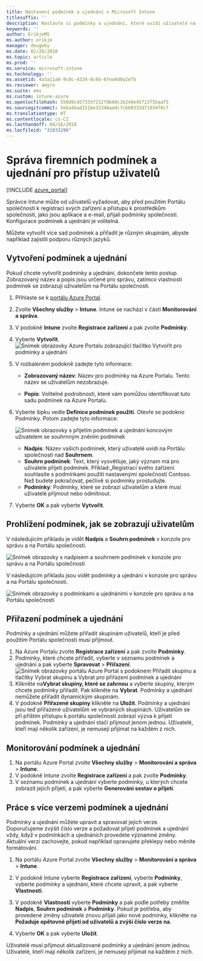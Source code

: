 ```yaml
---
title: Nastavení podmínek a ujednání v Microsoft Intune
titlesuffix: ''
description: Nastavte si podmínky a ujednání, které uvidí uživatelé na Portálu společnosti pro Intune.
keywords: ''
author: ErikjeMS
ms.author: erikje
manager: dougeby
ms.date: 02/28/2018
ms.topic: article
ms.prod: ''
ms.service: microsoft-intune
ms.technology: ''
ms.assetid: 4a3a11a8-9c0c-4334-8c6b-6fea4d0a2efb
ms.reviewer: amyro
ms.suite: ems
ms.custom: intune-azure
ms.openlocfilehash: 550d9c457335f212f0b60c16249e45f22f5baaf5
ms.sourcegitcommit: 5eba4bad151be32346aedc7cbb0333d71934f8cf
ms.translationtype: HT
ms.contentlocale: cs-CZ
ms.lasthandoff: 04/16/2018
ms.locfileid: "31033296"
---
```

# <a name="manage-your-companys-terms-and-conditions-for-user-access"></a>Správa firemních podmínek a ujednání pro přístup uživatelů

[!INCLUDE [azure_portal](./includes/azure_portal.md)]

Správce Intune může od uživatelů vyžadovat, aby před použitím Portálu společnosti k registraci svých zařízení a přístupu k prostředkům společnosti, jako jsou aplikace a e-mail, přijali podmínky společnosti. Konfigurace podmínek a ujednání je volitelná.

Můžete vytvořit více sad podmínek a přiřadit je různým skupinám, abyste například zajistili podporu různých jazyků.

## <a name="create-terms-and-conditions"></a>Vytvoření podmínek a ujednání
Pokud chcete vytvořit podmínky a ujednání, dokončete tento postup. Zobrazovaný název a popis jsou určené pro správu, zatímco vlastnosti podmínek se zobrazují uživatelům na Portálu společnosti.

1. Přihlaste se k [portálu Azure Portal](https://portal.azure.com).
2. Zvolte **Všechny služby** > **Intune**. Intune se nachází v části **Monitorování a správa**.
3. V podokně **Intune** zvolte **Registrace zařízení** a pak zvolte **Podmínky**.
2. Vyberte **Vytvořit**.
![Snímek obrazovky Azure Portalu zobrazující tlačítko Vytvořit pro podmínky a ujednání](media/terms-create-terms.png)
3. V rozbaleném podokně zadejte tyto informace:

   - **Zobrazovaný název**: Název pro podmínky na Azure Portalu. Tento název se uživatelům nezobrazuje.

   - **Popis**: Volitelné podrobnosti, které vám pomůžou identifikovat tuto sadu podmínek na Azure Portalu.

4. Vyberte šipku vedle **Definice podmínek použití**. Otevře se podokno Podmínky. Potom zadejte tyto informace:

   ![Snímek obrazovky s přijetím podmínek a ujednání koncovým uživatelem se souhrnným zněním podmínek](./media/terms-summary-create.png)

   - **Nadpis**: Název vašich podmínek, který uživatelé uvidí na Portálu společnosti nad **Souhrnem**.
   - **Souhrn podmínek**: Text, který vysvětluje, jaký význam má pro uživatele přijetí podmínek. Příklad:„Registrací svého zařízení souhlasíte s podmínkami použití nastavenými společností Contoso. Než budete pokračovat, pečlivě si podmínky prostudujte.
   - **Podmínky**: Podmínky, které se zobrazí uživatelům a které musí uživatelé přijmout nebo odmítnout.

5. Vyberte **OK** a pak vyberte **Vytvořit**.

## <a name="see-how-terms-are-displayed-to-your-users"></a>Prohlížení podmínek, jak se zobrazují uživatelům
V následujícím příkladu je vidět **Nadpis** a **Souhrn podmínek** v konzole pro správu a na Portálu společnosti.

![Snímek obrazovky s nadpisem a souhrnem podmínek v konzole pro správu a na Portálu společnosti](./media/terms-summary-terms.png)

V následujícím příkladu jsou vidět podmínky a ujednání v konzole pro správu a na Portálu společnosti.

![Snímek obrazovky s podmínkami a ujednáními v konzole pro správu a na Portálu společnosti](./media/terms-properties-terms.png)

## <a name="assign-terms-and-conditions"></a>Přiřazení podmínek a ujednání

Podmínky a ujednání můžete přiřadit skupinám uživatelů, kteří je před použitím Portálu společnosti musí přijmout.

1. Na Azure Portalu zvolte **Registrace zařízení** a pak zvolte **Podmínky**.
2. Podmínky, které chcete přiřadit, vyberte v seznamu podmínek a ujednání a pak vyberte **Spravovat** > **Přiřazení**.
![Snímek obrazovky portálu Azure Portal s podoknem Přiřadit skupinu a tlačítky Vybrat skupinu a Vybrat pro přiřazení podmínek a ujednání](media/terms-assign-groups.png)
3. Klikněte na**Vybrat skupiny, které se zahrnou** a vyberte skupiny, kterým chcete podmínky přiřadit. Pak klikněte na **Vybrat**. Podmínky a ujednání nemůžete přiřadit dynamickým skupinám.
4. V podokně **Přiřazené skupiny** klikněte na **Uložit**.  Podmínky a ujednání jsou teď přiřazené uživatelům ve vybraných skupinách. Uživatelům se při příštím přístupu k portálu společnosti zobrazí výzva k přijetí podmínek. Podmínky a ujednání stačí přijmout jenom jednou. Uživatelé, kteří mají několik zařízení, je nemusejí přijímat na každém z nich.


## <a name="monitor-terms-and-conditions"></a>Monitorování podmínek a ujednání

1. Na portálu Azure Portal zvolte **Všechny služby** > **Monitorování a správa** > **Intune**. 
1. V podokně Intune zvolte **Registrace zařízení** a pak zvolte **Podmínky**.
2. V seznamu podmínek a ujednání vyberte podmínky, u kterých chcete zobrazit jejich přijetí, a pak vyberte **Generování sestav o přijetí**.

## <a name="work-with-multiple-versions-of-terms-and-conditions"></a>Práce s více verzemi podmínek a ujednání
Podmínky a ujednání můžete upravit a spravovat jejich verze. Doporučujeme zvýšit číslo verze a požadovat přijetí podmínek a ujednání vždy, když v podmínkách a ujednáních provedete významné změny. Aktuální verzi zachovejte, pokud například opravujete překlepy nebo měníte formátování.

1. Na portálu Azure Portal zvolte **Všechny služby** > **Monitorování a správa** > **Intune**.

2. V podokně Intune vyberte **Registrace zařízení**, vyberte **Podmínky**, vyberte podmínky a ujednání, které chcete upravit, a pak vyberte **Vlastnosti**.

4. V podokně **Vlastnosti** vyberte **Podmínky** a pak podle potřeby změňte **Nadpis**, **Souhrn podmínek** a **Podmínky**. Pokud je potřeba, aby provedené změny uživatelé znovu přijali jako nové podmínky, klikněte na **Požaduje opětovné přijetí od uživatelů a zvýší číslo verze na**.

4.  Vyberte **OK** a pak vyberte **Uložit**.

Uživatelé musí přijmout aktualizované podmínky a ujednání jenom jednou. Uživatelé, kteří mají několik zařízení, je nemusejí přijímat na každém z nich.
